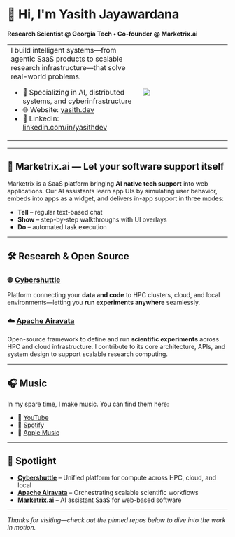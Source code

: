 # 👋 Hi, I'm Yasith Jayawardana
**Research Scientist @ Georgia Tech • Co‑founder @ Marketrix.ai**

<table><tbody><tr>
<td width="60%">
I build intelligent systems—from agentic SaaS products to scalable research infrastructure—that solve real-world problems.

- 🔬 Specializing in AI, distributed systems, and cyberinfrastructure  
- 🌐 Website: [yasith.dev](https://yasith.dev)  
- 💼 LinkedIn: [linkedin.com/in/yasithdev](https://www.linkedin.com/in/yasithdev/)
</td>

<td width="40%" style="border: 0">
<img src="https://github-readme-stats.vercel.app/api?username=yasithdev&hide_rank=true&hide_border=true"/>
</td>

</tr></tbody></table>




---

## 🚀 Marketrix.ai — Let your software support itself  
Marketrix is a SaaS platform bringing **AI native tech support** into web applications. Our AI assistants learn app UIs by simulating user behavior, embeds into apps as a widget, and delivers in-app support in three modes:
  - **Tell** – regular text-based chat
  - **Show** – step-by-step walkthroughs with UI overlays
  - **Do** – automated task execution
---

## 🛠️ Research & Open Source

### 🌐 [Cybershuttle](https://github.com/cyber-shuttle)  
Platform connecting your **data and code** to HPC clusters, cloud, and local environments—letting you **run experiments anywhere** seamlessly.

### ☁️ [Apache Airavata](https://github.com/apache/airavata)  
Open-source framework to define and run **scientific experiments** across HPC and cloud infrastructure. I contribute to its core architecture, APIs, and system design to support scalable research computing.

---

## 🎧 Music

In my spare time, I make music. You can find them here:  
- 🎥 [YouTube](https://www.youtube.com/@yasithdev)  
- 🎵 [Spotify](https://open.spotify.com/artist/13QNJSaGuciwzHPaIMjqOj)  
- 🍎 [Apple Music](https://music.apple.com/us/artist/yasith-jayawardana/1675938591)

---

## 🧭 Spotlight

- **[Cybershuttle](https://github.com/cyber-shuttle)** – Unified platform for compute across HPC, cloud, and local  
- **[Apache Airavata](https://github.com/apache/airavata)** – Orchestrating scalable scientific workflows  
- **[Marketrix.ai](https://marketrix.ai)** – AI assistant SaaS for web-based software

---

*Thanks for visiting—check out the pinned repos below to dive into the work in motion.*
